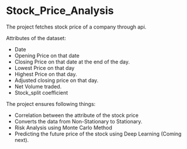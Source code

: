 # Stock_Price_Analysis

The project fetches stock price of a company through api.

Attributes of the dataset:
* Date
* Opening Price on that date
* Closing Price on that date at the end of the day.
* Lowest Price on that day
* Highest Price on that day.
* Adjusted closing price on that day.
* Net Volume traded.
* Stock_split coefficient


The project ensures following things:

* Correlation between the attribute of the stock price
* Converts the data from Non-Stationary to Stationary.
* Risk Analysis using Monte Carlo Method
* Predicting the future price of the stock using Deep Learning (Coming next).
